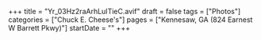 +++
title = "Yr_03Hz2raArhLuITieC.avif"
draft = false
tags = ["Photos"]
categories = ["Chuck E. Cheese's"]
pages = ["Kennesaw, GA (824 Earnest W Barrett Pkwy)"]
startDate = ""
+++
